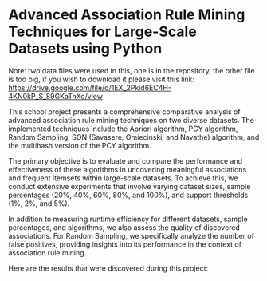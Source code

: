 # Advanced Association Rule Mining Techniques for Large-Scale Datasets using Python

Note: two data files were used in this, one is in the repository, the other file is too big, if you wish to download it please visit this link: https://drive.google.com/file/d/1EX_2Pkid6EC4H-4KN0kP_S_89GKaTnXo/view

This school project presents a comprehensive comparative analysis of advanced association rule mining techniques on two diverse datasets. The implemented techniques include the Apriori algorithm, PCY algorithm, Random Sampling, SON (Savasere, Omiecinski, and Navathe) algorithm, and the multihash version of the PCY algorithm.

The primary objective is to evaluate and compare the performance and effectiveness of these algorithms in uncovering meaningful associations and frequent itemsets within large-scale datasets. To achieve this, we conduct extensive experiments that involve varying dataset sizes, sample percentages (20%, 40%, 60%, 80%, and 100%), and support thresholds (1%, 2%, and 5%).

In addition to measuring runtime efficiency for different datasets, sample percentages, and algorithms, we also assess the quality of discovered associations. For Random Sampling, we specifically analyze the number of false positives, providing insights into its performance in the context of association rule mining.

Here are the results that were discovered during this project:
